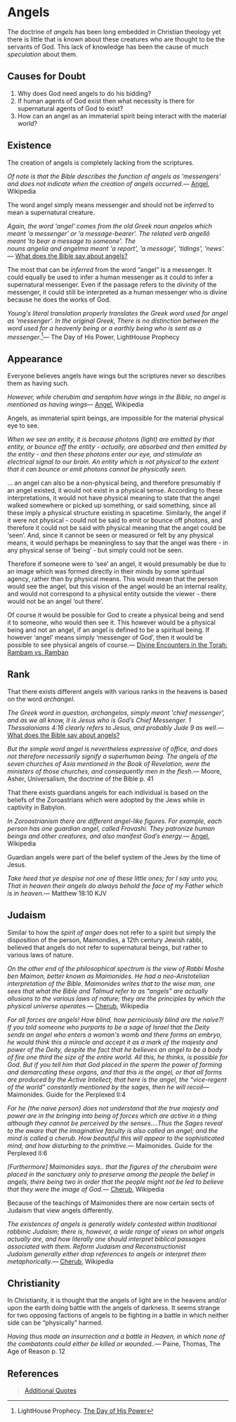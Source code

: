 Angels
======

The doctrine of *angels* has been long embedded in Christian theology yet there is little that is known about these creatures who are thought to be the servants of God. This lack of knowledge has been the cause of much *speculation* about them.

Causes for Doubt
----------------

1.  Why does God need angels to do his bidding?
2.  If human agents of God exist then what necessity is there for supernatural agents of God to exist?
3.  How can an angel as an immaterial spirit being interact with the material world?

Existence
---------

The creation of angels is completely lacking from the scriptures.

<quote><cite>Of note is that the Bible describes the function of angels as 'messengers' and does not indicate when the creation of angels occurred.</cite><span>— <author><a href='http://en.wikipedia.org/wiki/Angel'>Angel</a></author>, <book>Wikipedia</book></span></quote>

The word angel simply means messenger and should not be *inferred* to mean a supernatural creature.

<quote><cite>Again, the word 'angel' comes from the old Greek noun angelos which meant 'a messenger' or 'a message-bearer'. The related verb angellô meant 'to bear a message to someone'. The nouns angelia and angelma meant 'a report', 'a message', 'tidings', 'news'.</cite><span>— <author><a href='http://www.biblepages.net/hd07.htm'>What does the Bible say about angels?</a></author></span></quote>

The most that can be *inferred* from the word “angel” is a messenger. It could equally be used to infer a human messenger as it could to infer a supernatural messenger. Even if the passage refers to the divinity of the messenger, it could still be interpreted as a human messenger who is divine because he does the works of God.

<quote><cite>Young's literal translation properly translates the Greek word used for angel as 'messenger'. In the original Greek, There is no distinction between the word used for a heavenly being or a earthly being who is sent as a messenger.[^1]</cite><span>— <author>The Day of His Power</author>, <book>LightHouse Prophecy</book></span></quote>

Appearance
----------

Everyone believes angels have wings but the scriptures never so describes them as having such.

<quote><cite>However, while cherubim and seraphim have wings in the Bible, no angel is mentioned as having wings</cite><span>— <author><a href='http://en.wikipedia.org/wiki/Angel'>Angel</a></author>, <book>Wikipedia</book></span></quote>

Angels, as immaterial spirit beings, are impossible for the material physical eye to see.

<quote><cite>When we see an entity, it is because photons (light) are emitted by that entity, or bounce off the entity - actually, are absorbed and then emitted by the entity - and then these photons enter our eye, and stimulate an electrical signal to our brain. <i>An entity which is not physical to the extent that it can bounce or emit photons cannot be physically seen.</i>

... an angel can also be a non-physical being, and therefore presumably if an angel existed, it would not exist in a physical sense. According to these interpretations, it would not have physical meaning to state that the angel walked somewhere or picked up something, or said something, since all these imply a physical structure existing in spacetime. Similarly, the angel if it were not physical - could not be said to emit or bounce off photons, and therefore it could not be said with physical meaning that the angel could be ‘seen’. And, since it cannot be seen or measured or felt by any physical means, it would perhaps be meaningless to say that the angel was there - in any physical sense of ‘being’ - but simply could not be seen.

Therefore if someone were to ‘see’ an angel, it would presumably be due to an image which was formed directly in their minds by some spiritual agency, rather than by physical means. This would mean that the person would see the angel, but this vision of the angel would be an internal reality, and would not correspond to a physical entity outside the viewer - there would not be an angel ‘out there’.

Of course it would be possible for God to create a physical being and send it to someone, who would then see it. This however would be a physical being and not an angel, if an angel is defined to be a spiritual being. If however ‘angel’ means simply ‘messenger of God’, then it would be possible to see physical angels of course.</cite><span>— <author><a href='https://files.nyu.edu/air1/public/Did%20the%20Ass%20Really%20Talk.html'>Divine Encounters in the Torah: Rambam vs. Ramban</a></author></span></quote>

Rank
----

That there exists different angels with various ranks in the heavens is based on the word *archangel*.

<quote><cite>The Greek word in question, archangelos, simply meant 'chief messenger', and as we all know, it is Jesus who is God’s Chief Messenger. 1 Thessalonians 4:16 clearly refers to Jesus, and probably Jude 9 as well.</cite><span>— <author><a href='http://www.biblepages.net/hd07.htm'>What does the Bible say about angels?</a></author></span></quote>

<quote><cite>But the simple word <i>angel</i> is nevertheless expressive of <i>office</i>, and does not therefore necessarily signify a superhuman being. The angels of the seven churches of Asia mentioned in the Book of Revelation, were the <i>ministers</i> of those churches, and consequently men in the flesh.</cite><span>— <author>Moore, Asher</author>, <book>Universalism, the doctrine of the Bible p. 41</book></span></quote>

That there exists guardians angels for each individual is based on the beliefs of the Zoroastrians which were adopted by the Jews while in captivity in Babylon.

<quote><cite>In Zoroastrianism there are different angel-like figures. For example, each person has one guardian angel, called Fravashi. They patronize human beings and other creatures, and also manifest God’s energy.</cite><span>— <author><a href='http://en.wikipedia.org/wiki/Angel'>Angel</a></author>, <book>Wikipedia</book></span></quote>

Guardian angels were part of the belief system of the Jews by the time of Jesus.

<quote><cite>Take heed that ye despise not one of these little ones; for I say unto you, That in heaven their angels do always behold the face of my Father which is in heaven.</cite><span>— <author>Matthew 18:10 KJV</author></span></quote>

Judaism
-------

Similar to how the *spirit of anger* does not refer to a spirit but simply the disposition of the person, Maimondies, a 12th century Jewish rabbi, believed that angels do not refer to supernatural beings, but rather to various laws of nature.

<quote><cite>On the other end of the philosophical spectrum is the view of Rabbi Moshe ben Maimon, better known as Maimonides. He had a neo-Aristotelian interpretation of the Bible. Maimonides writes that to the wise man, one sees that what the Bible and Talmud refer to as “angels” are actually allusions to the various laws of nature; they are the principles by which the physical universe operates.</cite><span>— <author><a href='http://en.wikipedia.org/wiki/Cherub'>Cherub</a></author>, <book>Wikipedia</book></span></quote>

<quote><cite>For all forces are angels! How blind, how perniciously blind are the naive?! If you told someone who purports to be a sage of Israel that the Deity sends an angel who enters a woman's womb and there forms an embryo, he would think this a miracle and accept it as a mark of the majesty and power of the Deity, despite the fact that he believes an angel to be a body of fire one third the size of the entire world. All this, he thinks, is possible for God. But if you tell him that God placed in the sperm the power of forming and demarcating these organs, and that this is the angel, or that all forms are produced by the Active Intellect; that here is the angel, the “vice-regent of the world” constantly mentioned by the sages, then he will recoil</cite><span>— <author>Maimonides. Guide for the Perplexed II:4</author></span></quote>

<quote><cite>For he {the naive person} does not understand that the true majesty and power are in the bringing into being of forces which are active in a thing although they cannot be perceived by the senses....Thus the Sages reveal to the aware that the imaginative faculty is also called an angel; and the mind is called a cherub. How beautiful this will appear to the sophisticated mind, and how disturbing to the primitive.</cite><span>— <author>Maimonides. Guide for the Perplexed II:6</author></span></quote>

<quote><cite>&lsqb;Furthermore&rsqb; Maimonides says.. that the figures of the cherubaim were placed in the sanctuary only to preserve among the people the belief in angels, there being two in order that the people might not be led to believe that they were the image of God.</cite><span>— <author><a href='http://en.wikipedia.org/wiki/Cherub'>Cherub</a></author>, <book>Wikipedia</book></span></quote>

Because of the teachings of Maimonides there are now certain sects of Judaism that view angels differently.

<quote><cite>The existences of angels is generally widely contested within traditional rabbinic Judaism; there is, however, a wide range of views on what angels actually are, and how literally one should interpret biblical passages associated with them. Reform Judaism and Reconstructionist Judaism generally either drop references to angels or interpret them metaphorically.</cite><span>— <author><a href='http://en.wikipedia.org/wiki/Cherub'>Cherub</a></author>, <book>Wikipedia</book></span></quote>

Christianity
------------

In Christianity, it is thought that the angels of light are in the heavens and/or upon the earth doing battle with the angels of darkness. It seems strange for two opposing factions of angels to be fighting in a battle in which neither side can be “physically” harmed.

<quote><cite>Having thus made an insurrection and a battle in Heaven, in which none of the combatants could either be killed or wounded..</cite><span>— <author>Paine, Thomas</author>, <book>The Age of Reason p. 12</book></span></quote>

References
----------

<references/>

[^1]: LightHouse Prophecy. [The Day of His Power](http://www.lighthouseprophecy.org/index.php?option=com_content&id=410)

> [Additional Quotes](./angels-talk.md)
